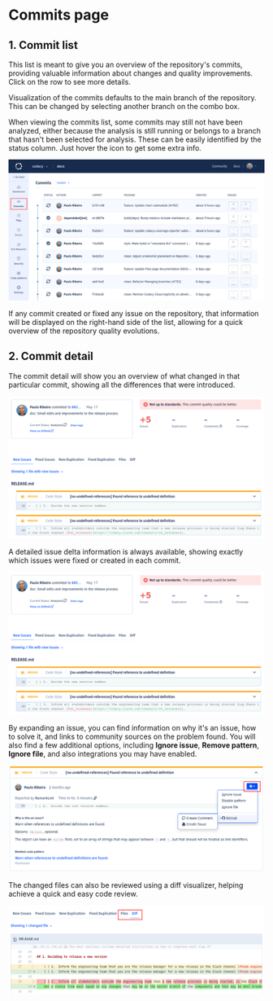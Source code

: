 # Commits page

## 1. Commit list

This list is meant to give you an overview of the repository's commits, providing valuable information about changes and quality improvements. Click on the row to see more details.

Visualization of the commits defaults to the main branch of the repository. This can be changed by selecting another branch on the combo box.

When viewing the commits list, some commits may still not have been analyzed, either because the analysis is still running or belongs to a branch that hasn't been selected for analysis. These can be easily identified by the status column. Just hover the icon to get some extra info.

![Commit list](images/commit-list.png)

If any commit created or fixed any issue on the repository, that information will be displayed on the right-hand side of the list, allowing for a quick overview of the repository quality evolutions.

## 2. Commit detail

The commit detail will show you an overview of what changed in that particular commit, showing all the differences that were introduced.

![Commit detail](images/commit-detail.png)

A detailed issue delta information is always available, showing exactly which issues were fixed or created in each commit.

![New issues](images/commit-detail-new-issues.png)

By expanding an issue, you can find information on why it's an issue, how to solve it, and links to community sources on the problem found.
You will also find a few additional options, including **Ignore issue**, **Remove pattern**, **Ignore file**, and also integrations you may have enabled.

![Issue actions](images/commit-detail-issue-actions.png)

The changed files can also be reviewed using a diff visualizer, helping achieve a quick and easy code review.

![Commit diff](images/commit-detail-diff.png)
